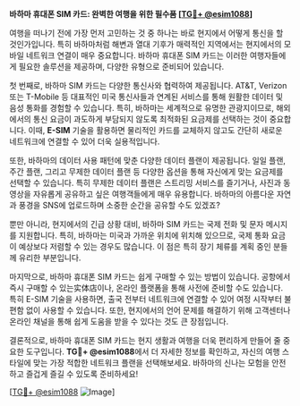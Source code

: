 **바하마 휴대폰 SIM 카드: 완벽한 여행을 위한 필수품 [[TG💪+ @esim1088](https://t.me/s/esim1088)]**

여행을 떠나기 전에 가장 먼저 고민하는 것 중 하나는 바로 현지에서 어떻게 통신을 할 것인가입니다. 특히 바하마처럼 해변과 열대 기후가 매력적인 지역에서는 현지에서의 모바일 네트워크 연결이 매우 중요합니다. 바하마 휴대폰 SIM 카드는 이러한 여행자들에게 필요한 솔루션을 제공하며, 다양한 유형으로 준비되어 있습니다.

첫 번째로, 바하마 SIM 카드는 다양한 통신사와 협력하여 제공됩니다. AT&T, Verizon 또는 T-Mobile 등 대표적인 미국 통신사들과 연계된 서비스를 통해 원활한 데이터 및 음성 통화를 경험할 수 있습니다. 특히, 바하마는 세계적으로 유명한 관광지이므로, 해외에서의 통신 요금이 과도하게 부담되지 않도록 최적화된 요금제를 선택하는 것이 중요합니다. 이때, **E-SIM** 기술을 활용하면 물리적인 카드를 교체하지 않고도 간단히 새로운 네트워크에 연결할 수 있어 더욱 실용적입니다.

또한, 바하마의 데이터 사용 패턴에 맞춘 다양한 데이터 플랜이 제공됩니다. 일일 플랜, 주간 플랜, 그리고 무제한 데이터 플랜 등 다양한 옵션을 통해 자신에게 맞는 요금제를 선택할 수 있습니다. 특히 무제한 데이터 플랜은 스트리밍 서비스를 즐기거나, 사진과 동영상을 자유롭게 공유하고 싶은 여행객들에게 매우 유용합니다. 바하마의 아름다운 자연과 풍경을 SNS에 업로드하며 소중한 순간을 공유할 수도 있겠죠?

뿐만 아니라, 현지에서의 긴급 상황 대비, 바하마 SIM 카드는 국제 전화 및 문자 메시지를 지원합니다. 특히, 바하마는 미국과 가까운 위치에 위치해 있으므로, 국제 통화 요금이 예상보다 저렴할 수 있는 경우도 많습니다. 이 점은 특히 장기 체류를 계획 중인 분들께 유리한 부분입니다.

마지막으로, 바하마 휴대폰 SIM 카드는 쉽게 구매할 수 있는 방법이 있습니다. 공항에서 즉시 구매할 수 있는实体店이나, 온라인 플랫폼을 통해 사전에 준비할 수도 있습니다. 특히 E-SIM 기술을 사용하면, 출국 전부터 네트워크에 연결할 수 있어 여정 시작부터 불편함 없이 사용할 수 있습니다. 또한, 현지에서의 언어 문제를 해결하기 위해 고객센터나 온라인 채널을 통해 쉽게 도움을 받을 수 있다는 것도 큰 장점입니다.

결론적으로, 바하마 휴대폰 SIM 카드는 현지 생활과 여행을 더욱 편리하게 만들어 줄 중요한 도구입니다. **TG💪+ @esim1088**에서 더 자세한 정보를 확인하고, 자신의 여행 스타일에 맞는 가장 적합한 네트워크 플랜을 선택해보세요. 바하마의 신나는 모험을 안전하고 즐겁게 즐길 수 있도록 준비하세요!

[[TG💪+ @esim1088](https://t.me/s/esim1088) ![Image](https://i.postimg.cc/Y0z9fWf4/image.png)]